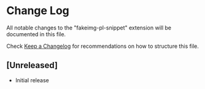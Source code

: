 # Change Log
All notable changes to the "fakeimg-pl-snippet" extension will be documented in this file.

Check [Keep a Changelog](http://keepachangelog.com/) for recommendations on how to structure this file.

## [Unreleased]
- Initial release